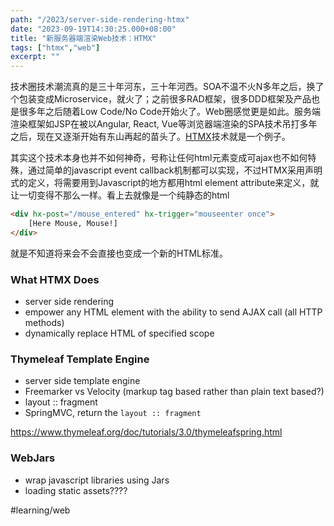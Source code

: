 ```yaml
---
path: "/2023/server-side-rendering-htmx"
date: "2023-09-19T14:30:25.000+08:00"
title: "新服务器端渲染Web技术：HTMX"
tags: ["htmx","web"]
excerpt: ""
---
```

技术圈技术潮流真的是三十年河东，三十年河西。SOA不温不火N多年之后，换了个包装变成Microservice，就火了；之前很多RAD框架，很多DDD框架及产品也是很多年之后随着Low Code/No Code开始火了。Web圈感觉更是如此。服务端渲染框架如JSP在被以Angular, React, Vue等浏览器端渲染的SPA技术吊打多年之后，现在又逐渐开始有东山再起的苗头了。[HTMX](https://htmx.org/)技术就是一个例子。

其实这个技术本身也并不如何神奇，号称让任何html元素变成可ajax也不如何特殊，通过简单的javascript event callback机制都可以实现，不过HTMX采用声明式的定义，将需要用到Javascript的地方都用html element attribute来定义，就让一切变得不那么一样。看上去就像是一个纯静态的html

```html
<div hx-post="/mouse_entered" hx-trigger="mouseenter once">
    [Here Mouse, Mouse!]
</div>
```

就是不知道将来会不会直接也变成一个新的HTML标准。

### What HTMX Does
- server side rendering
- empower any HTML element with the ability to send AJAX call (all HTTP methods)
- dynamically replace HTML of specified scope

### Thymeleaf Template Engine
- server side template engine
- Freemarker vs Velocity (markup tag based rather than plain text based?)
- layout :: fragment
- SpringMVC, return the `layout :: fragment`

https://www.thymeleaf.org/doc/tutorials/3.0/thymeleafspring.html

### WebJars
- wrap javascript libraries using Jars
- loading static assets???? 

#learning/web